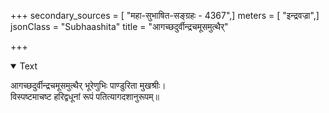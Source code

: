 +++
secondary_sources = [ "महा-सुभाषित-सङ्ग्रहः - 4367",]
meters = [ "इन्द्रवज्रा",]
jsonClass = "Subhaashita"
title = "आगच्छदुर्वीन्द्रचमूसमुत्थैर्"

+++

<details open><summary>Text</summary>

आगच्छदुर्वीन्द्रचमूसमुत्थैर् भूरेणुभिः पाण्डुरिता मुखश्रीः।  
विस्पष्टमाचष्ट हरिद्वधूनां रूपं पतित्यागदशानुरूपम्॥
</details>
